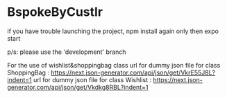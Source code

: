 # BspokeByCustlr

if you have trouble launching the project, npm install again only then expo start

p/s: please use the 'development' branch

For the use of wishlist&shoppingbag class
url for dummy json file for class ShoppingBag : https://next.json-generator.com/api/json/get/VkrE55J8L?indent=1
url for dummy json file for class Wishlist : https://next.json-generator.com/api/json/get/Vkdkg8RBL?indent=1
